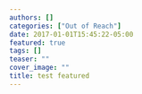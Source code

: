 ```yaml
---
authors: []
categories: ["Out of Reach"]
date: 2017-01-01T15:45:22-05:00
featured: true
tags: []
teaser: ""
cover_image: ""
title: test featured
---
```

